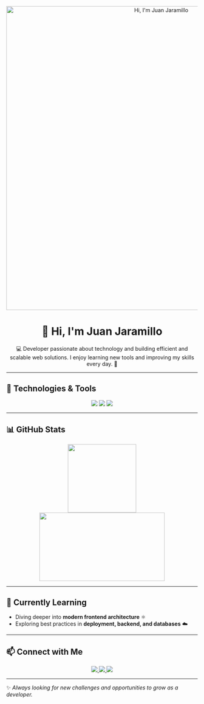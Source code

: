<!-- Top Banner -->
<p align="center">
  <img src="https://i.imgur.com/A6bWGFl.gif" alt="Hi, I'm Juan Jaramillo" width="800"/>
</p>

<h1 align="center">👋 Hi, I'm Juan Jaramillo</h1>
<p align="center">
  💻 Developer passionate about technology and building efficient and scalable web solutions.  
  I enjoy learning new tools and improving my skills every day. 🚀
</p>

---

## 🚀 Technologies & Tools
<p align="center">
  <!-- Languages -->
  <img src="https://skillicons.dev/icons?i=ts,js,html,css" />
  <!-- Frameworks -->
  <img src="https://skillicons.dev/icons?i=react,tailwind" />
  <!-- Backend & DB -->
  <img src="https://skillicons.dev/icons?i=nodejs,mongodb,firebase" />
</p>

---

## 📊 GitHub Stats
<p align="center">
  <img src="https://github-readme-stats.vercel.app/api?username=JuanJaramillo12004&show_icons=true&theme=radical" height="180"/>
  <img src="https://github-readme-stats.vercel.app/api/top-langs/?username=JuanJaramillo12004&layout=compact&theme=radical" height="180" width="330"/>
</p>

---

## 🌱 Currently Learning
- Diving deeper into **modern frontend architecture** ⚛️  
- Exploring best practices in **deployment, backend, and databases** ☁️  

---

## 📫 Connect with Me
<p align="center">
  <a href="mailto:juan.e.jara12004@gmail.com">
    <img src="https://img.shields.io/badge/juan.e.jara12004@gmail.com-D14836?style=for-the-badge&logo=gmail&logoColor=white"/>
  </a>
  <a href="https://jaramillo-portfolio.vercel.app">
    <img src="https://img.shields.io/badge/Portfolio-000000?style=for-the-badge&logo=vercel&logoColor=white"/>
  </a>
  <a href="https://www.linkedin.com/in/juan-eduardo-jaramillo-guerrero-5996b3267">
    <img src="https://img.shields.io/badge/LinkedIn-0077B5?style=for-the-badge&logo=linkedin&logoColor=white"/>
  </a>
</p>

---

✨ _Always looking for new challenges and opportunities to grow as a developer._
